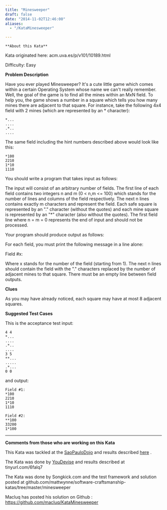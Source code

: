 ```yaml
---
title: "Minesweeper"
draft: false
date: "2014-11-02T12:46:00"
aliases:
  - "/KataMinesweeper"

---
```

    **About this Kata**

Kata originated here: acm.uva.es/p/v101/10189.html

Difficulty: Easy

**Problem Description**

Have you ever played Minesweeper? It's a cute little game which comes
within a certain Operating System whose name we can't really remember.
Well, the goal of the game is to find all the mines within an MxN field.
To help you, the game shows a number in a square which tells you how
many mines there are adjacent to that square. For instance, take the
following 4x4 field with 2 mines (which are represented by an \*
character):

    *...
    ....
    .*..
    ....

The same field including the hint numbers described above would look
like this:

    *100
    2210
    1*10
    1110

You should write a program that takes input as follows:

The input will consist of an arbitrary number of fields. The first line
of each field contains two integers n and m (0 &lt; n,m &lt;= 100) which
stands for the number of lines and columns of the field respectively.
The next n lines contains exactly m characters and represent the field.
Each safe square is represented by an "." character (without the quotes)
and each mine square is represented by an "\*" character (also without
the quotes). The first field line where n = m = 0 represents the end of
input and should not be processed.

Your program should produce output as follows:

For each field, you must print the following message in a line alone:

Field \#x:

Where x stands for the number of the field (starting from 1). The next n
lines should contain the field with the "." characters replaced by the
number of adjacent mines to that square. There must be an empty line
between field outputs.

**Clues**

As you may have already noticed, each square may have at most 8 adjacent
squares.

**Suggested Test Cases**

This is the acceptance test input:

    4 4
    *...
    ....
    .*..
    ....
    3 5
    **...
    .....
    .*...
    0 0

and output:

    Field #1:
    *100
    2210
    1*10
    1110

    Field #2:
    **100
    33200
    1*100

------------------------------------------------------------------------

**Comments from those who are working on this Kata**

This Kata was tackled at the [SaoPauloDojo](/dojo/SaoPauloDojo) and
results described [here](/record/2007Aug29SPDojo) .

The Kata was done by [YouDevise](/dojo/YouDevise) and results described
at tinyurl.com/6falq7

The Kata was done by Songkick.com and the test framework and solution
posted at
github.com/mattwynne/software-craftsmanship-katas/tree/master/minesweeper

Macluq has posted his solution on Github :
<https://github.com/macluq/KataMinesweeper>
